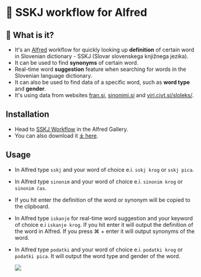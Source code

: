 # 📖 SSKJ workflow for Alfred

## 🤔 What is it?

- It's an [Alfred](https://www.alfredapp.com/) workflow for quickly looking up **definition** of certain word in Slovenian dictionary - SSKJ (Slovar slovenskega knjižnega jezika).
- It can be used to find **synonyms** of certain word.
- Real-time word **suggestion** feature when searching for words in the Slovenian language dictionary.
- It can also be used to find data of a specific word, such as **word type** and **gender**.
- It's using data from websites [fran.si](https://fran.si/), [sinonimi.si](https://sinonimi.si/) and [viri.cjvt.si/sloleks/](https://viri.cjvt.si/sloleks/slv/).

## Installation

- Head to [SSKJ Workflow](https://alfred.app/workflows/svenko99/sskj/) in the Alfred Gallery.
- You can also download it [⤓ here](https://github.com/svenko99/alfred-sskj/releases/latest/download/SSKJ.alfredworkflow).

## Usage

- In Alfred type `sskj` and your word of choice e.i. `sskj krog` or `sskj pica`.
- In Alfred type `sinonim` and your word of choice e.i. `sinonim krog` or `sinonim čas`.
- If you hit enter the definition of the word or synonym will be copied to the clipboard.
- In Alfred type `iskanje` for real-time word suggestion and your keyword of choice e.i `iskanje krog`. If you hit enter it will output the definition of the word in Alfred. If you press ⌘ + enter it will output synonyms of the word.
- In Alfred type `podatki` and your word of choice e.i. `podatki krog` or `podatki pica`. It will output the word type and gender of the word.

  ![](https://github.com/svenko99/alfred-sskj/blob/main/images/example.gif)
